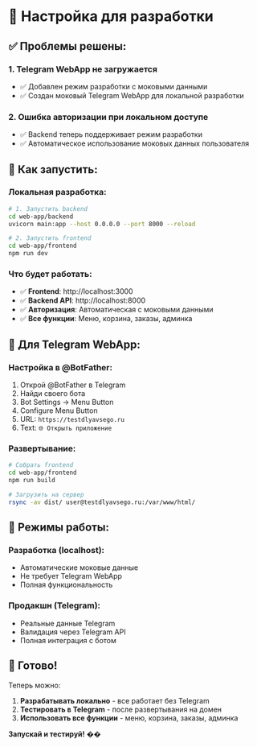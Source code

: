 # 🚀 Настройка для разработки

## ✅ Проблемы решены:

### 1. **Telegram WebApp не загружается**
- ✅ Добавлен режим разработки с моковыми данными
- ✅ Создан моковый Telegram WebApp для локальной разработки

### 2. **Ошибка авторизации при локальном доступе**
- ✅ Backend теперь поддерживает режим разработки
- ✅ Автоматическое использование моковых данных пользователя

## 🔧 Как запустить:

### **Локальная разработка:**
```bash
# 1. Запустить backend
cd web-app/backend
uvicorn main:app --host 0.0.0.0 --port 8000 --reload

# 2. Запустить frontend
cd web-app/frontend
npm run dev
```

### **Что будет работать:**
- ✅ **Frontend**: http://localhost:3000
- ✅ **Backend API**: http://localhost:8000
- ✅ **Авторизация**: Автоматическая с моковыми данными
- ✅ **Все функции**: Меню, корзина, заказы, админка

## 📱 Для Telegram WebApp:

### **Настройка в @BotFather:**
1. Открой @BotFather в Telegram
2. Найди своего бота
3. Bot Settings → Menu Button
4. Configure Menu Button
5. URL: `https://testdlyavsego.ru`
6. Text: `🌐 Открыть приложение`

### **Развертывание:**
```bash
# Собрать frontend
cd web-app/frontend
npm run build

# Загрузить на сервер
rsync -av dist/ user@testdlyavsego.ru:/var/www/html/
```

## 🎯 Режимы работы:

### **Разработка (localhost):**
- Автоматические моковые данные
- Не требует Telegram WebApp
- Полная функциональность

### **Продакшн (Telegram):**
- Реальные данные Telegram
- Валидация через Telegram API
- Полная интеграция с ботом

## 🚀 Готово!

Теперь можно:
1. **Разрабатывать локально** - все работает без Telegram
2. **Тестировать в Telegram** - после развертывания на домен
3. **Использовать все функции** - меню, корзина, заказы, админка

**Запускай и тестируй!** ��
